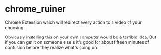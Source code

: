 # chrome_ruiner
Chrome Extension which will redirect every action to a video of your choosing.

Obviously installing this on your own computer would be a terrible idea. But if you can get it on someone else's it's good for about fifteen minutes of confusion before they realize what's going on.
